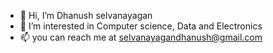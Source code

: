 - 👋 Hi, I’m Dhanush selvanayagan
- 👀 I’m interested in Computer science, Data and Electronics
- 📫 you can reach me at selvanayagandhanush@gmail.com

<!---
dhanushselvanayagan/dhanushselvanayagan is a ✨ special ✨ repository because its `README.md` (this file) appears on your GitHub profile.
You can click the Preview link to take a look at your changes.
--->
